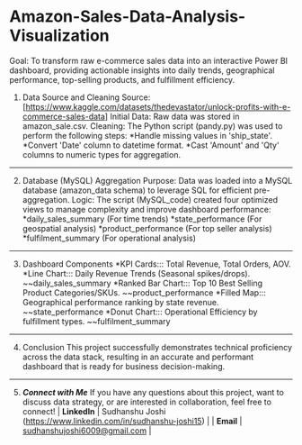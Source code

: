 # Amazon-Sales-Data-Analysis-Visualization

Goal: To transform raw e-commerce sales data into an interactive Power BI dashboard, providing actionable insights into daily trends, geographical performance, top-selling products, and fulfillment efficiency.

1. Data Source and Cleaning
Source: [https://www.kaggle.com/datasets/thedevastator/unlock-profits-with-e-commerce-sales-data]
Initial Data: Raw data was stored in amazon_sale.csv.
Cleaning: The Python script (pandy.py) was used to perform the following steps:
*Handle missing values in 'ship_state'.
*Convert 'Date' column to datetime format.
*Cast 'Amount' and 'Qty' columns to numeric types for aggregation.
---
2. Database (MySQL) Aggregation
Purpose: Data was loaded into a MySQL database (amazon_data schema) to leverage SQL for efficient pre-aggregation.
Logic: The script (MySQL_code) created four optimized views to manage complexity and improve dashboard performance:
*daily_sales_summary (For time trends)
*state_performance (For geospatial analysis)
*product_performance (For top seller analysis)
*fulfilment_summary (For operational analysis)
---
3. Dashboard Components
  *KPI Cards::: Total Revenue, Total Orders, AOV.
  *Line Chart::: Daily Revenue Trends (Seasonal spikes/drops). ~~daily_sales_summary
  *Ranked Bar Chart::: Top 10 Best Selling Product Categories/SKUs. ~~product_performance
  *Filled Map::: Geographical performance ranking by state revenue. ~~state_performance
  *Donut Chart::: Operational Efficiency by fulfillment types. ~~fulfilment_summary
---
4. Conclusion
This project successfully demonstrates technical proficiency across the data stack, resulting in an accurate and performant dashboard that is ready for business decision-making.
---
5. ***Connect with Me***
If you have any questions about this project, want to discuss data strategy, or are interested in collaboration, feel free to connect!
| **LinkedIn** | Sudhanshu Joshi (https://www.linkedin.com/in/sudhanshu-joshi15) |
| **Email** | sudhanshujoshi6009@gmail.com |

